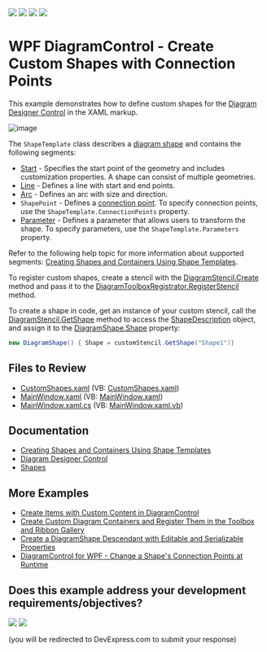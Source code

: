 <!-- default badges list -->
![](https://img.shields.io/endpoint?url=https://codecentral.devexpress.com/api/v1/VersionRange/128585231/22.2.2%2B)
[![](https://img.shields.io/badge/Open_in_DevExpress_Support_Center-FF7200?style=flat-square&logo=DevExpress&logoColor=white)](https://supportcenter.devexpress.com/ticket/details/T320892)
[![](https://img.shields.io/badge/📖_How_to_use_DevExpress_Examples-e9f6fc?style=flat-square)](https://docs.devexpress.com/GeneralInformation/403183)
[![](https://img.shields.io/badge/💬_Leave_Feedback-feecdd?style=flat-square)](#does-this-example-address-your-development-requirementsobjectives)
<!-- default badges end -->

# WPF DiagramControl - Create Custom Shapes with Connection Points

This example demonstrates how to define custom shapes for the [Diagram Designer Control](https://docs.devexpress.com/WPF/115125/controls-and-libraries/diagram-control/diagram-designer-control/diagram-designer-control) in the XAML markup.

![image](https://user-images.githubusercontent.com/65009440/225007759-4854c42d-d54a-40a8-8885-1939961157f2.png)

The `ShapeTemplate` class describes a [diagram shape](https://docs.devexpress.com/WPF/116099/controls-and-libraries/diagram-control/diagram-items/shapes) and contains the following segments:

* [Start](https://docs.devexpress.com/CoreLibraries/DevExpress.Diagram.Core.Shapes.Start) - Specifies the start point of the geometry and includes customization properties. A shape can consist of multiple geometries.
* [Line](https://docs.devexpress.com/CoreLibraries/DevExpress.Diagram.Core.Shapes.Line) - Defines a line with start and end points.
* [Arc](https://docs.devexpress.com/CoreLibraries/DevExpress.Diagram.Core.Shapes.Arc) - Defines an arc with size and direction.
* `ShapePoint` - Defines a [connection point](https://docs.devexpress.com/WPF/116648/controls-and-libraries/diagram-control/diagram-items/connectors). To specify connection points, use the `ShapeTemplate.ConnectionPoints` property.
* [Parameter](https://docs.devexpress.com/CoreLibraries/DevExpress.Diagram.Core.Shapes.Parameter) - Defines a parameter that allows users to transform the shape. To specify parameters, use the `ShapeTemplate.Parameters` property.

Refer to the following help topic for more information about supported segments: [Creating Shapes and Containers Using Shape Templates](https://docs.devexpress.com/WPF/117037/controls-and-libraries/diagram-control/diagram-items/creating-shapes-and-containers-using-shape-templates).

To register custom shapes, create a stencil with the [DiagramStencil.Create](https://docs.devexpress.com/CoreLibraries/DevExpress.Diagram.Core.DiagramStencil.Create.overloads) method and pass it to the [DiagramToolboxRegistrator.RegisterStencil](https://docs.devexpress.com/CoreLibraries/DevExpress.Diagram.Core.DiagramToolboxRegistrator.RegisterStencil(DevExpress.Diagram.Core.DiagramStencil)) method.

To create a shape in code, get an instance of your custom stencil, call the [DiagramStencil.GetShape](https://docs.devexpress.com/CoreLibraries/DevExpress.Diagram.Core.DiagramStencil.GetShape(System.String)) method to access the [ShapeDescription](https://docs.devexpress.com/CoreLibraries/DevExpress.Diagram.Core.ShapeDescription) object, and assign it to the [DiagramShape.Shape](https://docs.devexpress.com/WPF/DevExpress.Xpf.Diagram.DiagramShape.Shape) property:

```cs
new DiagramShape() { Shape = customStencil.GetShape("Shape1")}
```

## Files to Review

* [CustomShapes.xaml](./CS/DXDiagram.CreateCustomShapes/CustomShapes.xaml) (VB: [CustomShapes.xaml](./VB/DXDiagram.CreateCustomShapes/CustomShapes.xaml))
* [MainWindow.xaml](./CS/DXDiagram.CreateCustomShapes/MainWindow.xaml) (VB: [MainWindow.xaml](./VB/DXDiagram.CreateCustomShapes/MainWindow.xaml))
* [MainWindow.xaml.cs](./CS/DXDiagram.CreateCustomShapes/MainWindow.xaml.cs) (VB: [MainWindow.xaml.vb](./VB/DXDiagram.CreateCustomShapes/MainWindow.xaml.vb))

## Documentation

* [Creating Shapes and Containers Using Shape Templates](https://docs.devexpress.com/WPF/117037/controls-and-libraries/diagram-control/diagram-items/creating-shapes-and-containers-using-shape-templates)
* [Diagram Designer Control](https://docs.devexpress.com/WPF/115125/controls-and-libraries/diagram-control/diagram-designer-control/diagram-designer-control)
* [Shapes](https://docs.devexpress.com/WPF/116099/controls-and-libraries/diagram-control/diagram-items/shapes)

## More Examples

* [Create Items with Custom Content in DiagramControl](https://github.com/DevExpress-Examples/how-to-create-items-with-custom-content-in-diagramcontrol-t395119)
* [Create Custom Diagram Containers and Register Them in the Toolbox and Ribbon Gallery](https://github.com/DevExpress-Examples/how-to-create-custom-diagram-containers-and-register-them-in-the-toolbox-and-ribbon-gallery-t466430)
* [Create a DiagramShape Descendant with Editable and Serializable Properties](https://github.com/DevExpress-Examples/how-to-create-a-diagramshape-descendant-with-editable-and-serializable-properties-t395040)
* [DiagramControl for WPF - Change a Shape's Connection Points at Runtime](https://github.com/DevExpress-Examples/wpf-diagram-change-connection-points)
<!-- feedback -->
## Does this example address your development requirements/objectives?

[<img src="https://www.devexpress.com/support/examples/i/yes-button.svg"/>](https://www.devexpress.com/support/examples/survey.xml?utm_source=github&utm_campaign=wpf-diagramdesigner-create-custom-shapes-with-connection-points&~~~was_helpful=yes) [<img src="https://www.devexpress.com/support/examples/i/no-button.svg"/>](https://www.devexpress.com/support/examples/survey.xml?utm_source=github&utm_campaign=wpf-diagramdesigner-create-custom-shapes-with-connection-points&~~~was_helpful=no)

(you will be redirected to DevExpress.com to submit your response)
<!-- feedback end -->
